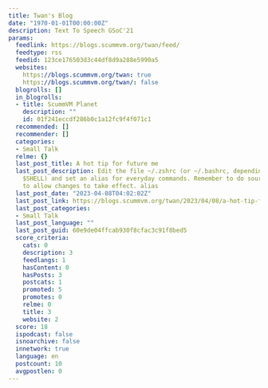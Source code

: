 ```yaml
---
title: Twan's Blog
date: "1970-01-01T00:00:00Z"
description: Text To Speech GSoC'21
params:
  feedlink: https://blogs.scummvm.org/twan/feed/
  feedtype: rss
  feedid: 123ce176503d3c44df8d9a288e5990a5
  websites:
    https://blogs.scummvm.org/twan: true
    https://blogs.scummvm.org/twan/: false
  blogrolls: []
  in_blogrolls:
  - title: ScummVM Planet
    description: ""
    id: 01f241eccdf286b0c1a12fc9f4f071c1
  recommended: []
  recommender: []
  categories:
  - Small Talk
  relme: {}
  last_post_title: A hot tip for future me
  last_post_description: Edit the file ~/.zshrc (or ~/.bashrc, depending on which
    $SHELL) and set an alias for everyday commands. Remember to do source ~/.zshrc
    to allow changes to take effect. alias
  last_post_date: "2023-04-08T04:02:02Z"
  last_post_link: https://blogs.scummvm.org/twan/2023/04/08/a-hot-tip-for-future-me/
  last_post_categories:
  - Small Talk
  last_post_language: ""
  last_post_guid: 60e9de04ffcab930f8cfac3c91f8bed5
  score_criteria:
    cats: 0
    description: 3
    feedlangs: 1
    hasContent: 0
    hasPosts: 3
    postcats: 1
    promoted: 5
    promotes: 0
    relme: 0
    title: 3
    website: 2
  score: 18
  ispodcast: false
  isnoarchive: false
  innetwork: true
  language: en
  postcount: 10
  avgpostlen: 0
---
```

